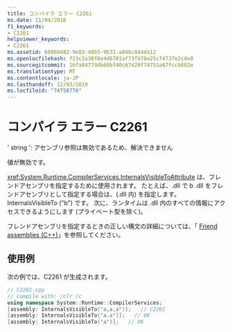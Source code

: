 ```yaml
---
title: コンパイラ エラー C2261
ms.date: 11/04/2016
f1_keywords:
- C2261
helpviewer_keywords:
- C2261
ms.assetid: 60969482-9e83-49b5-9631-a04bc844da12
ms.openlocfilehash: f23c2a38f8e4d6781af73fb70a25cf4737e2c4e8
ms.sourcegitcommit: 16fa847794b60bf40c67d20f74751a67fccb602e
ms.translationtype: MT
ms.contentlocale: ja-JP
ms.lasthandoff: 12/03/2019
ms.locfileid: "74758776"
---
```

# <a name="compiler-error-c2261"></a>コンパイラ エラー C2261

' string ': アセンブリ参照は無効であるため、解決できません

値が無効です。

<xref:System.Runtime.CompilerServices.InternalsVisibleToAttribute> は、フレンドアセンブリを指定するために使用されます。 たとえば、.dll で b .dll をフレンドアセンブリとして指定する場合は、(.dll 内) を指定します。 InternalsVisibleTo ("b") です。 次に、ランタイムは .dll 内のすべての情報にアクセスできるようにします (プライベート型を除く)。

フレンドアセンブリを指定するときの正しい構文の詳細については、「 [Friend assemblies (C++)](../../dotnet/friend-assemblies-cpp.md)」を参照してください。

## <a name="example"></a>使用例

次の例では、C2261 が生成されます。

```cpp
// C2261.cpp
// compile with: /clr /c
using namespace System::Runtime::CompilerServices;
[assembly: InternalsVisibleTo("a,a,a")];   // C2261
[assembly: InternalsVisibleTo("a.a")];   // OK
[assembly: InternalsVisibleTo("a")];   // OK
```
